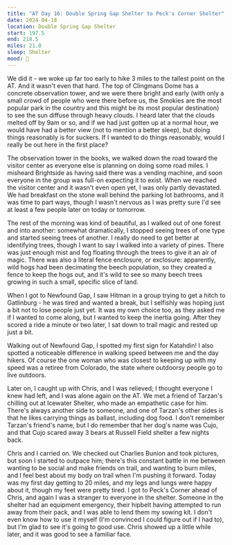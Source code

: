 ```yaml
---
title: "AT Day 16: Double Spring Gap Shelter to Peck's Corner Shelter"
date: 2024-04-18
location: Double Spring Gap Shelter
start: 197.5
end: 218.5
miles: 21.0
sleep: Shelter
mood: 🙂
---
```

We did it - we woke up far too early to hike 3 miles to the tallest point on the AT. And it wasn't even that hard. The top of Clingmans Dome has a concrete observation tower, and we were there bright and early (with only a small crowd of people who were there before us, the Smokies are the most popular park in the country and this might be its most popular destination) to see the sun diffuse through heavy clouds. I heard later that the clouds melted off by 9am or so, and if we had just gotten up at a normal hour, we would have had a better view (not to mention a better sleep), but doing things reasonably is for suckers. If I wanted to do things reasonably, would I really be out here in the first place?

The observation tower in the books, we walked down the road toward the visitor center as everyone else is planning on doing some road miles. I misheard Brightside as having said there was a vending machine, and soon everyone in the group was full-on expecting it to exist. When we reached the visitor center and it wasn't even open yet, I was only partly devastated. We had breakfast on the stone wall behind the parking lot bathrooms, and it was time to part ways, though I wasn't nervous as I was pretty sure I'd see at least a few people later on today or tomorrow.

The rest of the morning was kind of beautiful, as I walked out of one forest and into another: somewhat dramatically, I stopped seeing trees of one type and started seeing trees of another. I really do need to get better at identifying trees, though I want to say I walked into a variety of pines. There was just enough mist and fog floating through the trees to give it an air of magic. There was also a literal fence enclosure, or exclosure: apparently, wild hogs had been decimating the beech population, so they created a fence to keep the hogs out, and it's wild to see so many beech trees growing in such a small, specific slice of land.

When I got to Newfound Gap, I saw Hitman in a group trying to get a hitch to Gatlinburg - he was tired and wanted a break, but I selfishly was hoping just a bit not to lose people just yet. It was my own choice too, as they asked me if I wanted to come along, but I wanted to keep the inertia going. After they scored a ride a minute or two later, I sat down to trail magic and rested up just a bit.

Walking out of Newfound Gap, I spotted my first sign for Katahdin! I also spotted a noticeable difference in walking speed between me and the day hikers. Of course the one woman who was closest to keeping up with my speed was a retiree from Colorado, the state where outdoorsy people go to live outdoors.

Later on, I caught up with Chris, and I was relieved; I thought everyone I knew had left, and I was alone again on the AT. We met a friend of Tarzan's chilling out at Icewater Shelter, who made an empathetic case for him. There's always another side to someone, and one of Tarzan's other sides is that he likes carrying things as ballast, including dog food. I don't remember Tarzan's friend's name, but I do remember that her dog's name was Cujo, and that Cujo scared away 3 bears at Russell Field shelter a few nights back.

Chris and I carried on. We checked out Charlies Bunion and took pictures, but soon I started to outpace him; there's this constant battle in me between wanting to be social and make friends on trail, and wanting to burn miles, and I feel best about my body on trail when I'm pushing it forward. Today was my first day getting to 20 miles, and my legs and lungs were happy about it, though my feet were pretty tired. I got to Peck's Corner ahead of Chris, and again I was a stranger to everyone in the shelter. Someone in the shelter had an equipment emergency, their hipbelt having attempted to run away from their pack, and I was able to lend them my sowing kit. I don't even know how to use it myself (I'm convinced I could figure out if I had to), but I'm glad to see it's going to good use. Chris showed up a little while later, and it was good to see a familiar face.
